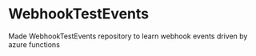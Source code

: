 # WebhookTestEvents
Made WebhookTestEvents repository to learn webhook events driven by azure functions
